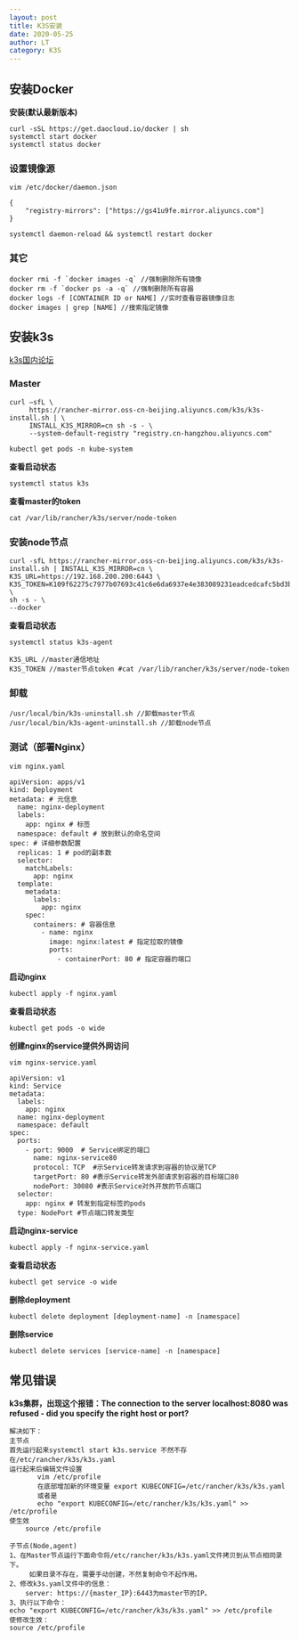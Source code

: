 ```yaml
---
layout: post
title: K3S安装
date: 2020-05-25
author: LT
category: K3S
---
```


## 安装Docker

**安装(默认最新版本)**

```
curl -sSL https://get.daocloud.io/docker | sh
systemctl start docker
systemctl status docker
```

### 设置镜像源

```
vim /etc/docker/daemon.json
```

```
{
	"registry-mirrors": ["https://gs41u9fe.mirror.aliyuncs.com"]
}
```

```
systemctl daemon-reload && systemctl restart docker
```

### 其它

```
docker rmi -f `docker images -q` //强制删除所有镜像
docker rm -f `docker ps -a -q` //强制删除所有容器
docker logs -f [CONTAINER ID or NAME] //实时查看容器镜像日志
docker images | grep [NAME] //搜索指定镜像
```

## 安装k3s

[k3s国内论坛](https://forums.rancher.cn)

### Master

```
curl –sfL \
     https://rancher-mirror.oss-cn-beijing.aliyuncs.com/k3s/k3s-install.sh | \
     INSTALL_K3S_MIRROR=cn sh -s - \
     --system-default-registry "registry.cn-hangzhou.aliyuncs.com"
```

```
kubectl get pods -n kube-system
```
**查看启动状态**

```
systemctl status k3s
```

**查看master的token**

```
cat /var/lib/rancher/k3s/server/node-token
```

### 安装node节点

```
curl -sfL https://rancher-mirror.oss-cn-beijing.aliyuncs.com/k3s/k3s-install.sh | INSTALL_K3S_MIRROR=cn \
K3S_URL=https://192.168.200.200:6443 \
K3S_TOKEN=K109f62275c7977b07693c41c6e6da6937e4e383089231eadcedcafc5bd3b111074::server:f4ea65eeb6ee0c0595b4dd6823de5a68 \
sh -s - \
--docker
```

**查看启动状态**

```
systemctl status k3s-agent
```

```
K3S_URL //master通信地址
K3S_TOKEN //master节点token #cat /var/lib/rancher/k3s/server/node-token
```

### 卸载

```
/usr/local/bin/k3s-uninstall.sh //卸载master节点
/usr/local/bin/k3s-agent-uninstall.sh //卸载node节点
```

### 测试（部署Nginx）

```
vim nginx.yaml
```

```
apiVersion: apps/v1 
kind: Deployment
metadata: # 元信息
  name: nginx-deployment
  labels:
    app: nginx # 标签
  namespace: default # 放到默认的命名空间
spec: # 详细参数配置
  replicas: 1 # pod的副本数
  selector:
    matchLabels:
      app: nginx
  template:
    metadata:
      labels:
        app: nginx
    spec:
      containers: # 容器信息
        - name: nginx
          image: nginx:latest # 指定拉取的镜像
          ports:
            - containerPort: 80 # 指定容器的端口
```

**启动nginx**

```
kubectl apply -f nginx.yaml
```

**查看启动状态**

```
kubectl get pods -o wide
```

**创建nginx的service提供外网访问**

```
vim nginx-service.yaml
```

```
apiVersion: v1
kind: Service
metadata:
  labels:
    app: nginx
  name: nginx-deployment
  namespace: default
spec:
  ports:
    - port: 9000  # Service绑定的端口
      name: nginx-service80
      protocol: TCP  #示Service转发请求到容器的协议是TCP
      targetPort: 80 #表示Service转发外部请求到容器的目标端口80
      nodePort: 30080 #表示Service对外开放的节点端口
  selector:
    app: nginx # 转发到指定标签的pods
  type: NodePort #节点端口转发类型
```

**启动nginx-service**

```
kubectl apply -f nginx-service.yaml
```

**查看启动状态**

```
kubectl get service -o wide
```

**删除deployment**

```
kubectl delete deployment [deployment-name] -n [namespace]
```

**删除service**

```
kubectl delete services [service-name] -n [namespace]
```



## 常见错误

**k3s集群，出现这个报错：The connection to the server localhost:8080 was refused - did you specify the right host or port?**

```
解决如下：
主节点
首先运行起来systemctl start k3s.service 不然不存在/etc/rancher/k3s/k3s.yaml
运行起来后编辑文件设置
	   vim /etc/profile
	   在底部增加新的环境变量 export KUBECONFIG=/etc/rancher/k3s/k3s.yaml
	   或者是
	   echo "export KUBECONFIG=/etc/rancher/k3s/k3s.yaml" >> /etc/profile
使生效
	source /etc/profile
	
子节点(Node,agent)
1、在Master节点运行下面命令将/etc/rancher/k3s/k3s.yaml文件拷贝到从节点相同录下。
     如果目录不存在，需要手动创建，不然复制命令不起作用。
2、修改k3s.yaml文件中的信息：
    server: https://{master_IP}:6443为master节的IP。
3、执行以下命令：
echo "export KUBECONFIG=/etc/rancher/k3s/k3s.yaml" >> /etc/profile
使修改生效：
source /etc/profile
```
